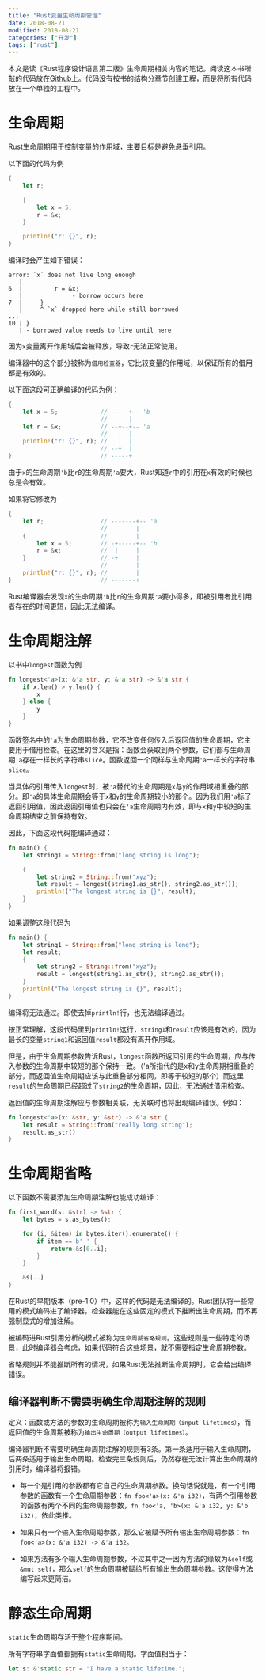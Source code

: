 ```yaml
---
title: "Rust变量生命周期管理"
date: 2018-08-21
modified: 2018-08-21
categories: ["开发"]
tags: ["rust"]
---
```


本文是读《Rust程序设计语言第二版》生命周期相关内容的笔记。阅读这本书所敲的代码放在[Github](https://github.com/Jamsa/trpl/blob/master/src/generic.rs)上。代码没有按书的结构分章节创建工程，而是将所有代码放在一个单独的工程中。

# 生命周期

Rust生命周期用于控制变量的作用域，主要目标是避免悬垂引用。

以下面的代码为例

```rust
{
    let r;

    {
        let x = 5;
        r = &x;
    }

    println!("r: {}", r);
}
```

编译时会产生如下错误：

```
error: `x` does not live long enough
   |
6  |         r = &x;
   |              - borrow occurs here
7  |     }
   |     ^ `x` dropped here while still borrowed
...
10 | }
   | - borrowed value needs to live until here
```

因为`x`变量离开作用域后会被释放，导致`r`无法正常使用。

编译器中的这个部分被称为`借用检查器`，它比较变量的作用域，以保证所有的借用都是有效的。

以下面这段可正确编译的代码为例：

```rust
{
    let x = 5;            // -----+-- 'b
                          //      |
    let r = &x;           // --+--+-- 'a
                          //   |  |
    println!("r: {}", r); //   |  |
                          // --+  |
}                         // -----+
```

由于`x`的生命周期`'b`比`r`的生命周期`'a`要大，Rust知道`r`中的引用在`x`有效的时候也总是会有效。

如果将它修改为

```rust
{
    let r;                // -------+-- 'a
                          //        |
    {                     //        |
        let x = 5;        // -+-----+-- 'b
        r = &x;           //  |     |
    }                     // -+     |
                          //        |
    println!("r: {}", r); //        |
}                         // -------+
```

Rust编译器会发现`x`的生命周期`'b`比`r`的生命周期`'a`要小得多，即被引用者比引用者存在的时间更短，因此无法编译。

# 生命周期注解

以书中`longest`函数为例：

```rust
fn longest<'a>(x: &'a str, y: &'a str) -> &'a str {
    if x.len() > y.len() {
        x
    } else {
        y
    }
}
```

函数签名中的`'a`为生命周期参数，它不改变任何传入后返回值的生命周期，它主要用于借用检查。在这里的含义是指：函数会获取到两个参数，它们都与生命周期`'a`存在一样长的字符串`slice`。函数返回一个同样与生命周期`'a`一样长的字符串`slice`。

当具体的引用传入`longest`时，被`'a`替代的生命周期是`x`与`y`的作用域相重叠的部分。即`'a`的具体生命周期会等于`x`和`y`的生命周期较小的那个。因为我们用`'a`标了返回引用值，因此返回引用值也只会在`'a`生命周期内有效，即与`x`和`y`中较短的生命周期结束之前保持有效。

因此，下面这段代码能编译通过：

```rust
fn main() {
    let string1 = String::from("long string is long");

    {
        let string2 = String::from("xyz");
        let result = longest(string1.as_str(), string2.as_str());
        println!("The longest string is {}", result);
    }
}
```

如果调整这段代码为

```rust
fn main() {
    let string1 = String::from("long string is long");
    let result;
    {
        let string2 = String::from("xyz");
        result = longest(string1.as_str(), string2.as_str());
    }
    println!("The longest string is {}", result);
}
```

编译将无法通过。即使去掉`println!`行，也无法编译通过。

按正常理解，这段代码里到`println!`这行，`string1`和`result`应该是有效的，因为最长的变量`string1`和返回值`result`都没有离开作用域。

但是，由于生命周期参数告诉Rust，`longest`函数所返回引用的生命周期，应与传入参数的生命周期中较短的那个保持一致。（'a所指代的是x和y生命周期相重叠的部分，而返回值生命周期应该与此重叠部分相同，即等于较短的那个）而这里`result`的生命周期已经超过了`string2`的生命周期，因此，无法通过借用检查。

返回值的生命周期注解应与参数相关联，无关联时也将出现编译错误。例如：

```rust
fn longest<'a>(x: &str, y: &str) -> &'a str {
    let result = String::from("really long string");
    result.as_str()
}
```

# 生命周期省略

以下函数不需要添加生命周期注解也能成功编译：

```rust
fn first_word(s: &str) -> &str {
    let bytes = s.as_bytes();

    for (i, &item) in bytes.iter().enumerate() {
        if item == b' ' {
            return &s[0..i];
        }
    }

    &s[..]
}
```

在Rust的早期版本（pre-1.0）中，这样的代码是无法编译的。Rust团队将一些常用的模式编码进了编译器，检查器能在这些固定的模式下推断出生命周期，而不再强制显式的增加注解。

被编码进Rust引用分析的模式被称为`生命周期省略规则`。这些规则是一些特定的场景，此时编译器会考虑，如果代码符合这些场景，就不需要指定生命周期参数。

省略规则并不能推断所有的情况，如果Rust无法推断生命周期时，它会给出编译错误。

## 编译器判断不需要明确生命周期注解的规则

定义：函数或方法的参数的生命周期被称为`输入生命周期（input lifetimes）`，而返回值的生命周期被称为`输出生命周期（output lifetimes）`。

编译器判断不需要明确生命周期注解的规则有3条。第一条适用于输入生命周期，后两条适用于输出生命周期。检查完三条规则后，仍然存在无法计算出生命周期的引用时，编译器将报错。

 - 每一个是引用的参数都有它自己的生命周期参数。换句话说就是，有一个引用参数的函数有一个生命周期参数：`fn foo<'a>(x: &'a i32)`，有两个引用参数的函数有两个不同的生命周期参数，`fn foo<'a, 'b>(x: &'a i32, y: &'b i32)`，依此类推。
 
 - 如果只有一个输入生命周期参数，那么它被赋予所有输出生命周期参数：`fn foo<'a>(x: &'a i32) -> &'a i32`。

 - 如果方法有多个输入生命周期参数，不过其中之一因为方法的缘故为`&self`或`&mut self`，那么`self`的生命周期被赋给所有输出生命周期参数。这使得方法编写起来更简洁。
 
# 静态生命周期

`static`生命周期存活于整个程序期间。

所有字符串字面值都拥有`static`生命周期。字面值相当于：

```rust
let s: &'static str = "I have a static lifetime.";
```


 
